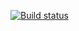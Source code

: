 [![Build status](https://ci.appveyor.com/api/projects/status/0x6ukcerru2qcvpe?svg=true)](https://ci.appveyor.com/project/Artem-Kukin/ajs-objects-destructuring)